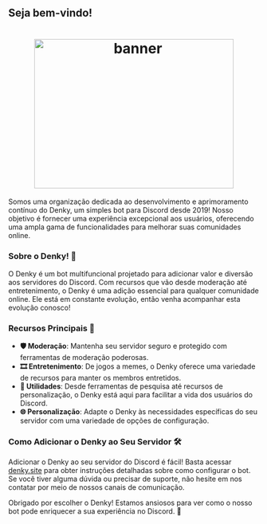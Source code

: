 ## Seja bem-vindo!

<h1 align="center">
    <img src="https://cdn.discordapp.com/attachments/1205516562140889150/1206726231429619722/15_Sem_Titulo_20240211224902.png?ex=65dd0e61&is=65ca9961&hm=5287da8fbd7c96d5e493d4e20ea95d15a413bb7ca679c7980b1916864b08e3a9&" alt="banner" style="width:400px;height:300px;">
</h1>

Somos uma organização dedicada ao desenvolvimento e aprimoramento contínuo do Denky, um simples bot para Discord desde 2019! Nosso objetivo é fornecer uma experiência excepcional aos usuários, oferecendo uma ampla gama de funcionalidades para melhorar suas comunidades online.

### Sobre o Denky! 🌟

O Denky é um bot multifuncional projetado para adicionar valor e diversão aos servidores do Discord. Com recursos que vão desde moderação até entretenimento, o Denky é uma adição essencial para qualquer comunidade online. Ele está em constante evolução, então venha acompanhar esta evolução conosco!

### Recursos Principais 🚀

- **🛡️ Moderação**: Mantenha seu servidor seguro e protegido com ferramentas de moderação poderosas.
- **🎞️ Entretenimento**: De jogos a memes, o Denky oferece uma variedade de recursos para manter os membros entretidos.
- **🔧 Utilidades**: Desde ferramentas de pesquisa até recursos de personalização, o Denky está aqui para facilitar a vida dos usuários do Discord.
- **🌐 Personalização**: Adapte o Denky às necessidades específicas do seu servidor com uma variedade de opções de configuração.

### Como Adicionar o Denky ao Seu Servidor 🛠️

Adicionar o Denky ao seu servidor do Discord é fácil! Basta acessar [denky.site](https://denky.site) para obter instruções detalhadas sobre como configurar o bot. Se você tiver alguma dúvida ou precisar de suporte, não hesite em nos contatar por meio de nossos canais de comunicação.

Obrigado por escolher o Denky! Estamos ansiosos para ver como o nosso bot pode enriquecer a sua experiência no Discord. 🎉
